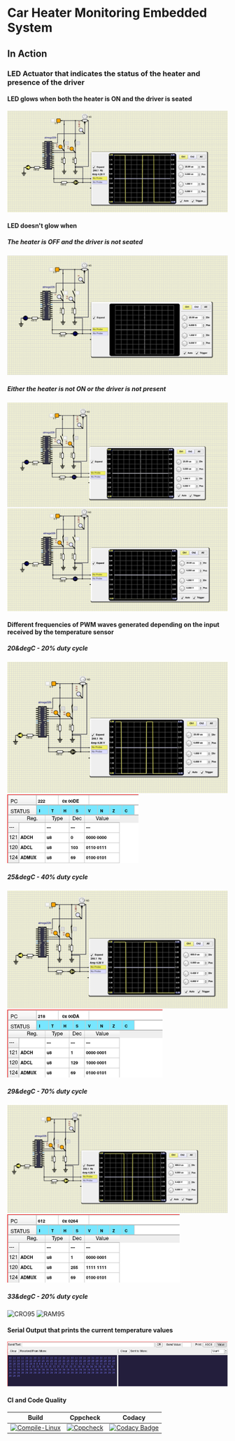 # Car Heater Monitoring Embedded System

## In Action

### LED Actuator that indicates the status of the heater and presence of the driver

#### LED glows when both the heater is ON and the driver is seated
![ON](simulation/bothON.png)

#### LED doesn't glow when 

##### The heater is OFF and the driver is not seated
![OFF](simulation/bothOFF.png)

##### Either the heater is not ON or the driver is not present

![OFF1](simulation/sw1ON.png)
![OFF2](simulation/sw2ON.png)

#### Different frequencies of PWM waves generated depending on the input received by the temperature sensor

##### 20&degC - 20% duty cycle
![CRO20](simulation/20CRO.png)
![RAM20](simulation/20RAM.png)

##### 25&degC - 40% duty cycle
![CRO40](simulation/40CRO.png)
![RAM40](simulation/40RAM.png)

##### 29&degC - 70% duty cycle
![CRO20](simulation/70CRO.png)
![RAM20](simulation/70RAM.png)

##### 33&degC - 20% duty cycle
![CRO95](simulation/90CRO.png)
![RAM95](simulation/90RAM.png)

#### Serial Output that prints the current temperature values
![UARTOP](simulation/UARTOP.png)

#### CI and Code Quality

|Build|Cppcheck|Codacy|
|:--:|:--:|:--:|
|[![Compile-Linux](https://github.com/jayavaidy/EmbeddedC_Proj/actions/workflows/CodeQuality.yml/badge.svg)](https://github.com/jayavaidy/EmbeddedC_Proj/actions/workflows/CodeQuality.yml)|[![Cppcheck](https://github.com/jayavaidy/EmbeddedC_Proj/actions/workflows/Compile.yml/badge.svg)](https://github.com/jayavaidy/EmbeddedC_Proj/actions/workflows/Compile.yml)|[![Codacy Badge](https://app.codacy.com/project/badge/Grade/643b7ca2b2dc4daba1e700c216bb87d9)](https://app.codacy.com/gh/jayavaidy/EmbeddedC_Proj/dashboard)|


